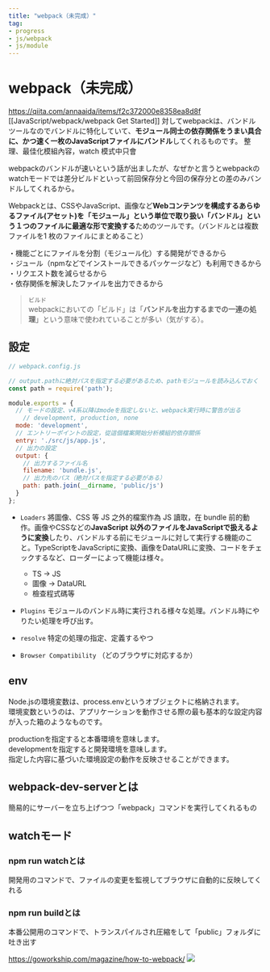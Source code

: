 ```yaml
---
title: "webpack（未完成）"
tag: 
- progress
- js/webpack
- js/module
---
```

# webpack（未完成）
https://qiita.com/annaaida/items/f2c372000e8358ea8d8f
[[JavaScript/webpack/webpack Get Started]]
対してwebpackは、バンドルツールなのでバンドルに特化していて、**モジュール同士の依存関係をうまい具合に、かつ速く一枚のJavaScriptファイルにバンドル**してくれるものです。
整理、最佳化模組內容，watch 模式中只會

webpackのバンドルが速いという話が出ましたが、なぜかと言うとwebpackのwatchモードでは差分ビルドといって前回保存分と今回の保存分との差のみバンドルしてくれるから。

Webpackとは、CSSやJavaScript、画像など**Webコンテンツを構成するあらゆるファイル(アセット)を「モジュール」**という単位で取り扱い**「バンドル」という１つのファイルに最適な形で変換する**ためのツールです。（バンドルとは複数ファイルを1 枚のファイルにまとめること）

・機能ごとにファイルを分割（モジュール化）する開発ができるから  
・ジュール（npmなどでインストールできるパッケージなど）も利用できるから  
・リクエスト数を減らせるから  
・依存関係を解決したファイルを出力できるから

>`ビルド`  
webpackにおいての「ビルド」は「**バンドルを出力するまでの一連の処理**」という意味で使われていることが多い（気がする）。

## 設定
```js
// webpack.config.js

// output.pathに絶対パスを指定する必要があるため、pathモジュールを読み込んでおく
const path = require('path');

module.exports = {
  // モードの設定、v4系以降はmodeを指定しないと、webpack実行時に警告が出る
	// development, production, none
  mode: 'development',
  // エントリーポイントの設定，從這個檔案開始分析模組的依存關係
  entry: './src/js/app.js',
  // 出力の設定
  output: {
    // 出力するファイル名
    filename: 'bundle.js',
    // 出力先のパス（絶対パスを指定する必要がある）
    path: path.join(__dirname, 'public/js')
  }
};
```

- `Loaders` 將圖像、CSS 等 JS 之外的檔案作為 JS 讀取，在 bundle 前的動作。画像やCSSなどの**JavaScript 以外のファイルをJavaScriptで扱えるように変換**したり、バンドルする前にモジュールに対して実行する機能のこと。TypeScriptをJavaScriptに変換、画像をDataURLに変換、コードをチェックするなど、ローダーによって機能は様々。
	- TS -> JS
	- 圖像 -> DataURL
	- 檢查程式碼等

- `Plugins` モジュールのバンドル時に実行される様々な処理。バンドル時にやりたい処理を呼び出す。

- `resolve` 特定の処理の指定、定義するやつ

- `Browser Compatibility` （どのブラウザに対応するか）

## env
Node.jsの環境変数は、process.envというオブジェクトに格納されます。  
環境変数というのは、アプリケーションを動作させる際の最も基本的な設定内容が入った箱のようなものです。

productionを指定すると本番環境を意味します。  
developmentを指定すると開発環境を意味します。  
指定した内容に基づいた環境設定の動作を反映させることができます。

## webpack-dev-serverとは

簡易的にサーバーを立ち上げつつ「webpack」コマンドを実行してくれるもの

## watchモード

### [](https://qiita.com/annaaida/items/f2c372000e8358ea8d8f#npm-run-watch%E3%81%A8%E3%81%AF)npm run watchとは

開発用のコマンドで、ファイルの変更を監視してブラウザに自動的に反映してくれる

### [](https://qiita.com/annaaida/items/f2c372000e8358ea8d8f#npm-run-build%E3%81%A8%E3%81%AF)npm run buildとは

本番公開用のコマンドで、トランスパイルされ圧縮をして「public」フォルダに吐き出す


https://goworkship.com/magazine/how-to-webpack/
![](https://i0.wp.com/goworkship.com/magazine/app/uploads/2018/09/before-2.png?resize=840%2C473&ssl=1)

